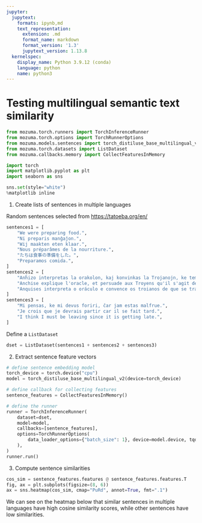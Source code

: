 ```yaml
---
jupyter:
  jupytext:
    formats: ipynb,md
    text_representation:
      extension: .md
      format_name: markdown
      format_version: '1.3'
      jupytext_version: 1.13.8
  kernelspec:
    display_name: Python 3.9.12 (conda)
    language: python
    name: python3
---
```


# Testing multilingual semantic text similarity

```python
from mozuma.torch.runners import TorchInferenceRunner
from mozuma.torch.options import TorchRunnerOptions
from mozuma.models.sentences import torch_distiluse_base_multilingual_v2
from mozuma.torch.datasets import ListDataset
from mozuma.callbacks.memory import CollectFeaturesInMemory

import torch
import matplotlib.pyplot as plt
import seaborn as sns

sns.set(style="white")
%matplotlib inline
```

1. Create lists of sentences in multiple languages

Random sentences selected from https://tatoeba.org/en/

```python
sentences1 = [
    "We were preparing food.",
    "Ni preparis manĝaĵon.",
    "Wij maakten eten klaar.",
    "Nous préparâmes de la nourriture.",
    "たちは食事の準備をした。",
    "Preparamos comida.",
]
sentences2 = [
    "Anĥizo interpretas la orakolon, kaj konvinkas la Trojanojn, ke temas pri la insulo Kreto, el kiu eliris unu el la unuatempaj fondintoj de Trojo.",
    "Anchise explique l'oracle, et persuade aux Troyens qu'il s'agit de l'île de Crète, d'où est sorti un des anciens fondateurs de Troie.",
    "Anquises interpreta o oráculo e convence os troianos de que se trata da ilha de Creta, da qual saiu um dos antigos fundadores de Troia.",
]
sentences3 = [
    "Mi pensas, ke mi devus foriri, ĉar jam estas malfrue.",
    "Je crois que je devrais partir car il se fait tard.",
    "I think I must be leaving since it is getting late.",
]
```

Define a `ListDataset`

```python
dset = ListDataset(sentences1 + sentences2 + sentences3)
```

2. Extract sentence feature vectors

```python
# define sentence embedding model
torch_device = torch.device("cpu")
model = torch_distiluse_base_multilingual_v2(device=torch_device)

# define callback for collecting features
sentence_features = CollectFeaturesInMemory()

# define the runner
runner = TorchInferenceRunner(
    dataset=dset,
    model=model,
    callbacks=[sentence_features],
    options=TorchRunnerOptions(
        data_loader_options={"batch_size": 1}, device=model.device, tqdm_enabled=True
    ),
)
runner.run()
```

3. Compute sentence similarities

```python
cos_sim = sentence_features.features @ sentence_features.features.T
fig, ax = plt.subplots(figsize=(8, 6))
ax = sns.heatmap(cos_sim, cmap="PuRd", annot=True, fmt=".1")
```

We can see on the heatmap below that similar sentences in multiple languages have high cosine similarity scores, while other sentences have low similarities.
